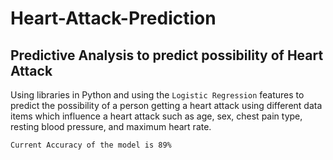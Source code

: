 # Heart-Attack-Prediction
<h2>Predictive Analysis to predict possibility of Heart Attack</h2>

Using libraries in Python and using the `Logistic Regression` features to predict the possibility of a person getting a heart attack using different data items which influence a heart attack such as age, sex, chest pain type, resting blood pressure, and maximum heart rate.
```shell
Current Accuracy of the model is 89%
```
